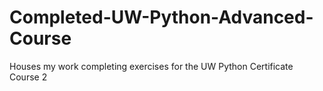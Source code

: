 # Completed-UW-Python-Advanced-Course
Houses my work completing exercises for the UW Python Certificate Course 2
